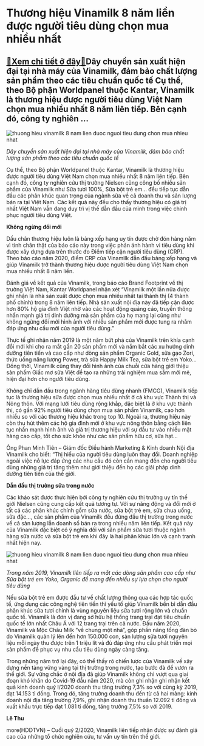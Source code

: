Thương hiệu Vinamilk 8 năm liền được người tiêu dùng chọn mua nhiều nhất
========================================================================

[:gift:Xem chi tiết ở đây:gift:](https://hddtvn.com/thuong-hieu-vinamilk-8-nam-lien-duoc-nguoi-tieu-dung-chon-mua-nhieu-nhat/)Dây chuyền sản xuất hiện đại tại nhà máy của Vinamilk, đảm bảo chất lượng sản phẩm theo các tiêu chuẩn quốc tế Cụ thể, theo Bộ phận Worldpanel thuộc Kantar, Vinamilk là thương hiệu được người tiêu dùng Việt Nam chọn mua nhiều nhất 8 năm liên tiếp. Bên cạnh đó, công ty nghiên …
-------------------------------------------------------------------------------------------------------------------------------------------------------------------------------------------------------------------------------------------------------------------------------------





![thuong hieu vinamilk 8 nam lien duoc nguoi tieu dung chon mua nhieu nhat](https://haiquanonline.com.vn/stores/news_dataimages/hoalt/062020/24/16/in_article/1805_Ynh_4-2.jpg?rt=20200624162630 "Thương hiệu Vinamilk 8 năm liền được người tiêu dùng chọn mua nhiều nhất")


 *Dây chuyền sản xuất hiện đại tại nhà máy của Vinamilk, đảm bảo chất lượng sản phẩm theo các tiêu chuẩn quốc tế*



Cụ thể, theo Bộ phận Worldpanel thuộc Kantar, Vinamilk là thương hiệu được người tiêu dùng Việt Nam chọn mua nhiều nhất 8 năm liên tiếp. Bên cạnh đó, công ty nghiên cứu thị trường Nielsen cũng công bố nhiều sản phẩm của Vinamilk như Sữa tươi 100%, Sữa bột trẻ em… đều tiếp tục dẫn đầu các phân khúc quan trọng của ngành sữa về cả doanh thu và sản lượng bán ra tại Việt Nam. Các kết quả này đều cho thấy thương hiệu có giá trị nhất Việt Nam vẫn đang duy trì vị thế dẫn đầu của mình trong việc chinh phục người tiêu dùng Việt.


**Không ngừng đổi mới** 


Dấu chân thương hiệu luôn là bảng xếp hạng uy tín được chờ đón hàng năm vì tính chân thật của báo cáo này trong việc phản ánh hành vi tiêu dùng khi được xây dựng dựa trên thước đo Điểm tiếp cận người tiêu dùng (CRP). Theo báo cáo năm 2020, điểm CRP của Vinamilk dẫn đầu bảng xếp hạng và giúp Vinamilk trở thành thương hiệu được người tiêu dùng Việt Nam chọn mua nhiều nhất 8 năm liền.


Đánh giá về kết quả của Vinamilk, trong báo cáo Brand Footprint về thị trường Việt Nam, Kantar Worldpanel nhận xét “Vinamilk một lần nữa được ghi nhận là nhà sản xuất được chọn mua nhiều nhất tại thành thị (4 thành phố chính) trong 8 năm liên tiếp. Nhà sản xuất nội địa này đã tiếp cận được hơn 80% hộ gia đình Việt nhờ vào các hoạt động quảng cáo, truyền thông nhấn mạnh giá trị dinh dưỡng mà sản phẩm của họ mang lại cũng như không ngừng đổi mới hình ảnh với nhiều sản phẩm mới được tung ra nhằm đáp ứng nhu cầu mới của người tiêu dùng.”


Thực tế ghi nhận năm 2019 là một năm bứt phá của Vinamilk trên khía cạnh đổi mới khi cho ra mắt gần 20 sản phẩm mới và nắm bắt các xu hướng dinh dưỡng tiên tiến và cao cấp như dòng sản phẩm Organic Gold, sữa gạo Zori, thức uống năng lượng Power, trà sữa Happy Milk Tea, sữa bột trẻ em Yoko… Đồng thời, Vinamilk cũng thay đổi hình ảnh của chuỗi cửa hàng giới thiệu sản phẩm Giấc mơ sữa Việt để tạo ra những trải nghiệm mua sắm mới mẻ, hiện đại hơn cho người tiêu dùng.


Không chỉ dẫn đầu trong ngành hàng tiêu dùng nhanh (FMCG), Vinamilk tiếp tục là thương hiệu sữa được chọn mua nhiều nhất ở cả khu vực Thành thị và Nông thôn. Với mạng lưới tiêu dùng rộng khắp, đặc biệt là ở khu vực thành thị, có gần 92% người tiêu dùng chọn mua sản phẩm Vinamilk, cao hơn nhiều so với các thương hiệu khác trong top 10. Ngoài ra, thương hiệu này còn thu hút thêm các hộ gia đình mới ở khu vực nông thôn bằng cách liên tục nhấn mạnh hình ảnh và giá trị thương hiệu với sự đầu tư vào nhiều mặt hàng cao cấp, tốt cho sức khỏe như các sản phẩm hữu cơ, sữa hạt…


Ông Phan Minh Tiên – Giám đốc Điều hành Marketing & Kinh doanh Nội địa Vinamilk cho biết: “Thị hiếu của người tiêu dùng luôn thay đổi. Doanh nghiệp ngoài việc nỗ lực đáp ứng các nhu cầu đó còn cần mang đến cho người tiêu dùng những giá trị tăng thêm như giới thiệu đến họ các giải pháp dinh dưỡng tiên tiến của thế giới.


**Dẫn đầu thị trường sữa trong nước**


Các khảo sát được thực hiện bởi công ty nghiên cứu thị trường uy tín thế giới Nielsen cũng cung cấp kết quả tương tự. Với sự năng động và đổi mới ở tất cả các phân khúc chính gồm sữa nước, sữa bột trẻ em, sữa chua uống, sữa đặc…, các sản phẩm của Vinamilk đều đứng đầu thị trường trong nước về cả sản lượng lẫn doanh số bán ra trong nhiều năm liên tiếp. Kết quả này của Vinamilk đặc biệt có ý nghĩa đối với sản phẩm sữa tươi thuộc ngành hàng sữa nước và sữa bột trẻ em khi đây là hai phân khúc lớn và cạnh tranh nhất hiện nay.





![thuong hieu vinamilk 8 nam lien duoc nguoi tieu dung chon mua nhieu nhat](https://haiquanonline.com.vn/stores/news_dataimages/hoalt/062020/24/16/in_article/1800_Ynh_1.jpg?rt=20200624162630 "Thương hiệu Vinamilk 8 năm liền được người tiêu dùng chọn mua nhiều nhất")


 *Trong năm 2019, Vinamilk liên tiếp ra mắt các dòng sản phẩm cao cấp như Sữa bột trẻ em Yoko, Organic để mang đến nhiều sự lựa chọn cho người tiêu dùng*



Nếu sữa bột trẻ em được đầu tư về chất lượng thông qua các hợp tác quốc tế, ứng dụng các công nghệ tiên tiến thì yếu tố giúp Vinamilk bền bỉ dẫn đầu phân khúc sữa tươi chính là vùng nguyên liệu sữa tươi rộng lớn và chuẩn quốc tế. Vinamilk là đơn vị đang sở hữu hệ thống trang trại đạt tiêu chuẩn quốc tế lớn nhất Châu Á với 12 trang trại trên cả nước. Đầu năm 2020, Vinamilk và Mộc Châu Milk “về chung một nhà”, góp phần nâng tổng đàn bò do Vinamilk quản lý lên đến hơn 150.000 con, sản lượng sữa tươi nguyên liệu mỗi ngày thu được trên 1 triệu lít và đủ đáp ứng nhu cầu phát triển mọi sản phẩm để phục vụ nhu cầu tiêu dùng ngày càng tăng.


Trong những năm trở lại đây, có thể thấy rõ chiến lược của Vinamilk về xây dựng nền tảng vững vàng tại thị trường trong nước, tạo bước đà để vươn ra thế giới. Sự vững chắc ở nội địa đã giúp Vinamilk không chỉ vượt qua giai đoạn khó khăn do Covid-19 đầu năm 2020, mà còn ghi nhận ghi nhận kết quả kinh doanh quý I/2020 doanh thu tăng trưởng 7,3% so với cùng kỳ 2019, đạt 14.153 tỉ đồng. Trong đó, tăng trưởng doanh thu đến từ cả hai mảng: kinh doanh nội địa tăng trưởng 7,9%, ghi nhận doanh thu thuần 12.092 tỉ đồng và xuất khẩu trực tiếp đạt 1.081 tỉ đồng, tăng trưởng 7,5% so với 2019.




**Lê Thu**



more(HDDTVN) – Cuối quý 2/2020, Vinamilk liên tiếp nhận được sự đánh giá cao của những tổ chức nghiên cứu, tư vấn uy tín trên thế giới.

